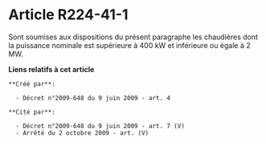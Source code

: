 # Article R224-41-1

Sont soumises aux dispositions du présent paragraphe les chaudières dont la  puissance nominale est supérieure à 400 kW et
inférieure ou égale à 2 MW.

**Liens relatifs à cet article**

	**Créé par**:

	  - Décret n°2009-648 du 9 juin 2009 - art. 4

	**Cité par**:

	  - Décret n°2009-648 du 9 juin 2009 - art. 7 (V)
	  - Arrêté du 2 octobre 2009 - art. (V)
